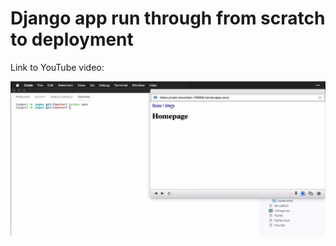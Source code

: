 # Django app run through from scratch to deployment

Link to YouTube video:

<a href="https://youtu.be/53mgDLROfQg" title="Open in YouTube">

![](assets/Basic-Django-app.png)

</a>